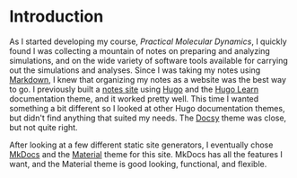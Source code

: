 # Introduction

As I started developing my course, *Practical Molecular Dynamics*, I quickly found I was collecting a mountain of notes on preparing and analyzing simulations, and on the wide variety of software tools available for carrying out the simulations and analyses. Since I was taking my notes using [Markdown](https://daringfireball.net/projects/markdown/), I knew that organizing my notes as a website was the best way to go. I previously built a [notes site](https://dgoppenheimer.github.io/pymol-notes/) using [Hugo](https://gohugo.io/) and the [Hugo Learn](https://learn.netlify.app/en/) documentation theme, and it worked pretty well. This time I wanted something a bit different so I looked at other Hugo documentation themes, but didn't find anything that suited my needs. The [Docsy](https://www.docsy.dev/) theme was close, but not quite right.

After looking at a few different static site generators, I eventually chose [MkDocs](https://www.mkdocs.org/) and the [Material](https://squidfunk.github.io/mkdocs-material/) theme for this site. MkDocs has all the features I want, and the Material theme is good looking, functional, and flexible.
